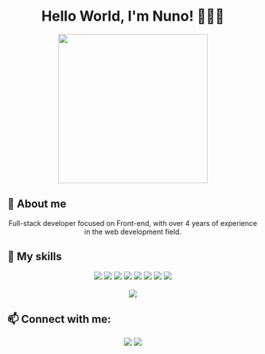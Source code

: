 
<div align="center">
<h1>Hello World, I'm Nuno! 👩🏻‍💻</h1>
<img height="300em" src="https://media.discordapp.net/attachments/828075838259331093/951318204448391178/tumblr_mqu238Cng11rfw7flo1_400_1.gif">
</div>

<h2>📌  About me</h2>
<p align="center">Full-stack developer focused on Front-end, with over 4 years of experience in the web development field.</p>

<h2>🎨  My skills</h2>
<div align="center">
<img src="https://img.shields.io/badge/HTML5-E34F26?style=for-the-badge&logo=html5&logoColor=white">
<img src="https://img.shields.io/badge/CSS3-1572B6?style=for-the-badge&logo=css3&logoColor=white">
<img src="https://img.shields.io/badge/JavaScript-F7DF1E?style=for-the-badge&logo=javascript&logoColor=black">
<img src="https://img.shields.io/badge/PHP-777BB4?style=for-the-badge&logo=php&logoColor=white">
<img src="https://img.shields.io/badge/Laravel-FF2D20?style=for-the-badge&logo=laravel&logoColor=white">
<img src="https://img.shields.io/badge/Vue.js-35495E?style=for-the-badge&logo=vue.js&logoColor=4FC08D">
<img src="https://img.shields.io/badge/mysql-%2300f.svg?style=for-the-badge&logo=mysql&logoColor=white">
<img src="https://img.shields.io/badge/Node.js-43853D?style=for-the-badge&logo=node.js&logoColor=white">
<br>
<br>
<img src="https://github-readme-stats.vercel.app/api?username=nunopalomino&show_icons=true&theme=tokyonight">
</div>

<h2>📫 Connect with me:</h2>
<div align="center">
 <a href="https://www.linkedin.com/in/nuno-palomino/" target="_blank"><img src="https://img.shields.io/badge/-LinkedIn-%230077B5?style=for-the-badge&logo=linkedin&logoColor=white" target="_blank"></a>
  <a href="mailto:nunopalomino@gmail.com" target="_blank"><img src="https://img.shields.io/badge/Gmail-D14836?style=for-the-badge&logo=gmail&logoColor=white" target="_blank"></a>

</div>
